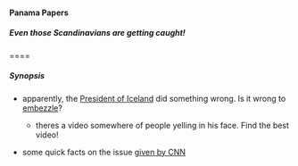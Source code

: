#### Panama Papers
##### Even those Scandinavians are getting caught!

====

##### Synopsis
 - apparently, the [President of Iceland](http://www.dw.com/en/hundreds-implicated-as-icelands-pm-gunnlaugsson-resigns/a-19163797) did something wrong.  Is it wrong to [embezzle](https://www.google.com/webhp?q=embezzle)?
    - theres a video somewhere of people yelling in his face.  Find the best video!

 - some quick facts on the issue [given by CNN](http://www.cnn.com/2016/04/04/world/panama-papers-explainer/)
